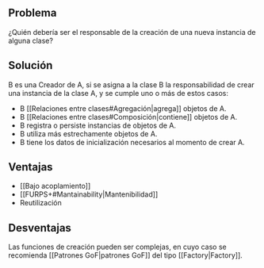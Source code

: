## Problema
¿Quién debería ser el responsable de la creación de una nueva instancia de alguna clase?

## Solución
B es una Creador de A, si se asigna a la clase B la responsabilidad de crear una instancia de la clase A, y se cumple uno o más de estos casos:
- B [[Relaciones entre clases#Agregación|agrega]] objetos de A.
- B [[Relaciones entre clases#Composición|contiene]] objetos de A.
- B registra o persiste instancias de objetos de A.
- B utiliza más estrechamente objetos de A.
- B tiene los datos de inicialización necesarios al momento de crear A.

## Ventajas
- [[Bajo acoplamiento]]
- [[FURPS+#Mantainability|Mantenibilidad]]
- Reutilización

## Desventajas
Las funciones de creación pueden ser complejas, en cuyo caso se recomienda [[Patrones GoF|patrones GoF]] del tipo [[Factory|Factory]].